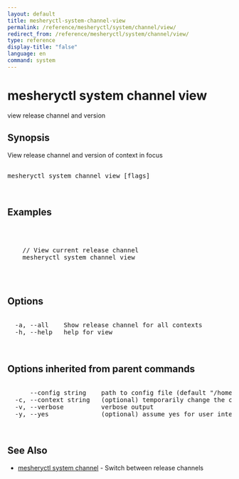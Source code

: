 ```yaml
---
layout: default
title: mesheryctl-system-channel-view
permalink: /reference/mesheryctl/system/channel/view/
redirect_from: /reference/mesheryctl/system/channel/view/
type: reference
display-title: "false"
language: en
command: system
---
```


# mesheryctl system channel view

view release channel and version

## Synopsis

View release channel and version of context in focus

<pre class='codeblock-pre'>
<div class='codeblock'>
mesheryctl system channel view [flags]

</div>
</pre> 

## Examples

<pre class='codeblock-pre'>
<div class='codeblock'>


	// View current release channel
	mesheryctl system channel view
	

</div>
</pre> 

## Options

<pre class='codeblock-pre'>
<div class='codeblock'>
  -a, --all    Show release channel for all contexts
  -h, --help   help for view

</div>
</pre>

## Options inherited from parent commands

<pre class='codeblock-pre'>
<div class='codeblock'>
      --config string    path to config file (default "/home/admin-pc/.meshery/config.yaml")
  -c, --context string   (optional) temporarily change the current context.
  -v, --verbose          verbose output
  -y, --yes              (optional) assume yes for user interactive prompts.

</div>
</pre>

## See Also

* [mesheryctl system channel](channel/)	 - Switch between release channels

